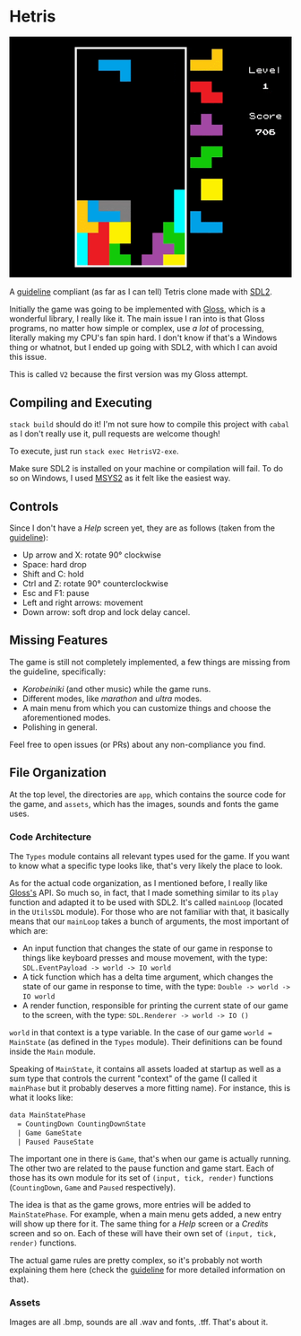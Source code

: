 # Hetris

![Quick gameplay](Hetris.gif)

A [guideline](https://tetris.fandom.com/wiki/Tetris_Guideline) compliant (as far as I can tell) Tetris clone made with [SDL2](https://hackage.haskell.org/package/sdl2).

Initially the game was going to be implemented with [Gloss](https://hackage.haskell.org/package/gloss), which is a wonderful library, I really like it. The main issue I ran into is that Gloss programs, no matter how simple or complex, use _a lot_ of processing, literally making my CPU's fan spin hard. I don't know if that's a Windows thing or whatnot, but I ended up going with SDL2, with which I can avoid this issue.

This is called `V2` because the first version was my Gloss attempt.

## Compiling and Executing

`stack build` should do it! I'm not sure how to compile this project with `cabal` as I don't really use it, pull requests are welcome though!

To execute, just run `stack exec HetrisV2-exe`.

Make sure SDL2 is installed on your machine or compilation will fail. To do so on Windows, I used [MSYS2](https://www.msys2.org/) as it felt like the easiest way.

## Controls

Since I don't have a _Help_ screen yet, they are as follows (taken from the [guideline](https://tetris.fandom.com/wiki/Tetris_Guideline)):

- Up arrow and X: rotate 90° clockwise
- Space: hard drop
- Shift and C: hold
- Ctrl and Z: rotate 90° counterclockwise
- Esc and F1: pause
- Left and right arrows: movement
- Down arrow: soft drop and lock delay cancel.

## Missing Features

The game is still not completely implemented, a few things are missing from the guideline, specifically:

- _Korobeiniki_ (and other music) while the game runs.
- Different modes, like _marathon_ and _ultra_ modes.
- A main menu from which you can customize things and choose the aforementioned modes.
- Polishing in general.

Feel free to open issues (or PRs) about any non-compliance you find.

## File Organization

At the top level, the directories are `app`, which contains the source code for the game, and `assets`, which has the images, sounds and fonts the game uses.

### Code Architecture

The `Types` module contains all relevant types used for the game. If you want to know what a specific type looks like, that's very likely the place to look.

As for the actual code organization, as I mentioned before, I really like [Gloss's](https://hackage.haskell.org/package/gloss) API. So much so, in fact, that I made something similar to its `play` function and adapted it to be used with SDL2. It's called `mainLoop` (located in the `UtilsSDL` module). For those who are not familiar with that, it basically means that our `mainLoop` takes a bunch of arguments, the most important of which are:

- An input function that changes the state of our game in response to things like keyboard presses and mouse movement, with the type: `SDL.EventPayload -> world -> IO world`
- A tick function which has a delta time argument, which changes the state of our game in response to time, with the type: `Double -> world -> IO world`
- A render function, responsible for printing the current state of our game to the screen, with the type: `SDL.Renderer -> world -> IO ()`

`world` in that context is a type variable. In the case of our game `world = MainState` (as defined in the `Types` module). Their definitions can be found inside the `Main` module.

Speaking of `MainState`, it contains all assets loaded at startup as well as a sum type that controls the current "context" of the game (I called it `mainPhase` but it probably deserves a more fitting name). For instance, this is what it looks like:

```
data MainStatePhase
  = CountingDown CountingDownState
  | Game GameState
  | Paused PauseState
```

The important one in there is `Game`, that's when our game is actually running. The other two are related to the pause function and game start. Each of those has its own module for its set of `(input, tick, render)` functions (`CountingDown`, `Game` and `Paused` respectively).

The idea is that as the game grows, more entries will be added to `MainStatePhase`. For example, when a main menu gets added, a new entry will show up there for it. The same thing for a _Help_ screen or a _Credits_ screen and so on. Each of these will have their own set of `(input, tick, render)` functions.

The actual game rules are pretty complex, so it's probably not worth explaining them here (check the [guideline](https://tetris.fandom.com/wiki/Tetris_Guideline) for more detailed information on that).

### Assets

Images are all .bmp, sounds are all .wav and fonts, .tff. That's about it.
